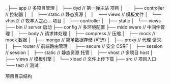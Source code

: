 .
├── app                           // 多项目管理
│   ├── dyd                       // 第一弹主站 项目
│   │   ├── controller            // 控制器 
│   │   ├── static                // 静态资源
│   │   └── views                 // 模板文件
│   └── vhost2                    // 牧羊人之心... 项目
│       ├── controller
│       ├── static
│       └── views
├── bin                           // server 启动
├── config                        // 多环境配置
├── middleware                    // 中间件管理
│   ├── body                      // 请求体处理
│   ├── compress                  // 压缩
│   ├── mock                      // mock 数据
│   ├── mongo                     // 简单数据存储 (可选)
│   ├── proxy                     // 代理 请求
│   ├── router                    // 前端路由管理
│   ├── secure                    // 安全 CSRF
│   ├── session                   // session
│   ├── static                    // 静态资源 托管
│   ├── vhost                     // 多项目 host
│   ├── views                     // 模板引擎
│   └── xload                     // 文件上传下载
├── src                           // 项目入口
└── test                          // 测试


项目目录结构
